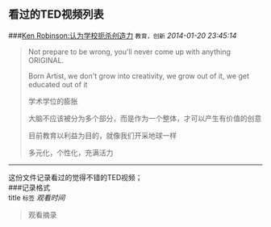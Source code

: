 看过的TED视频列表
----------------------

###[Ken Robinson:认为学校扼杀创造力](http://www.ted.com/talks/ken_robinson_says_schools_kill_creativity.html) 
`教育，创新` *2014-01-20 23:45:14*

> Not prepare to be wrong, you'll never come up with anything ORIGINAL.
> 
> Born Artist, we don't grow into creativity, we grow out of it, we get educated out of it  
> 
> 学术学位的膨胀
> 
> 大脑不应该被分为多个部分，而是作为一个整体，才可以产生有价值的创意
> 
> 目前教育以利益为目的，就像我们开采地球一样
> 
> 多元化，个性化，充满活力









-----------------------------------------------------------
这份文件记录看过的觉得不错的TED视频；  
###记录格式  
title 
`标签` *观看时间*  
> 观看摘录
